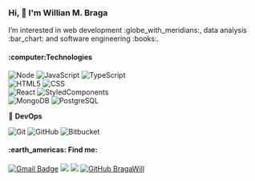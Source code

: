 ### Hi, 👋 I'm Willian M. Braga

<p>I’m interested in web development :globe_with_meridians:, data analysis :bar_chart: and software engineering :books:.</p>

<h4>:computer:Technologies</h4>

  ![Node](https://img.shields.io/badge/-NodeJs-333333?style=flat&logo=node.js)
  ![JavaScript](https://img.shields.io/badge/-JavaScript-333333?style=flat&logo=javascript)
  ![TypeScript](https://img.shields.io/badge/-TypeScript-333333?style=flat&logo=typescript)
  <br>
  ![HTML5](https://img.shields.io/badge/-HTML5-333333?style=flat&logo=HTML5)
  ![CSS](https://img.shields.io/badge/-CSS-333333?style=flat&logo=CSS3&logoColor=1572B6)
  <br>
  ![React](https://img.shields.io/badge/-React-333333?style=flat&logo=React)
  ![StyledComponents](https://img.shields.io/badge/-StyledComponents-333333?style=flat&logo=StyledComponents)
  <br>
  ![MongoDB](https://img.shields.io/badge/-MongoDB-333333?style=flat&logo=mongodb&logoColor=green)
  ![PostgreSQL](https://img.shields.io/badge/-PostgreSQL-333333?style=flat&logo=postgresql&logoColor=white)
  
  
:construction: **DevOps**

  ![Git](https://img.shields.io/badge/-Git-333333?style=flat&logo=git)
  ![GitHub](https://img.shields.io/badge/-GitHub-333333?style=flat&logo=github)
  ![Bitbucket](https://img.shields.io/badge/-Bitbucket-333333?style=flat&logo=bitbucket)


<h4>:earth_americas: Find me:</h4>

[![Gmail Badge](https://img.shields.io/badge/-marotzk@gmail.com-333333?style=flat&logo=Gmail&logoColor=red&link=mailto:marotzk@gmail.com)](mailto:marotzk@gmail.com)
[<img src="https://img.shields.io/badge/twitter-%231DA1F2.svg?&style=flat&logo=twitter&logoColor=white" />](https://twitter.com/braga_willtzk) 
[<img src="https://img.shields.io/badge/linkedin-%230077B5.svg?&style=flat&logo=linkedin&logoColor=white" />](https://www.linkedin.com/in/marotzk/)
[![GitHub BragaWill]( https://img.shields.io/github/followers/marotzk?label=follow&style=social)](https://github.com/bragawill)
